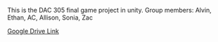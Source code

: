 This is the DAC 305 final game project in unity. 
Group members: Alvin, Ethan, AC, Allison, Sonia, Zac

[Google Drive Link](https://drive.google.com/drive/folders/0B1D_qvKD4A4uanJJa0ctcjBjdkU?usp=sharing)


